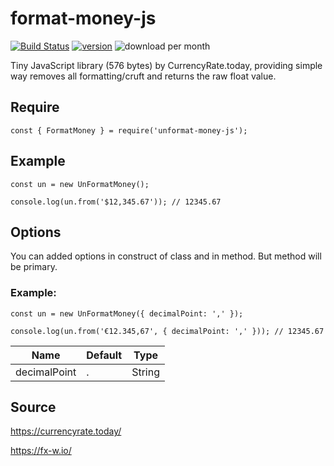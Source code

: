 # format-money-js
[![Build Status](https://travis-ci.org/dejurin/unformat-money-js.svg?branch=master)](https://travis-ci.org/dejurin/unformat-money-js)
[![version](https://img.shields.io/npm/v/unformat-money-js)](https://www.npmjs.com/package/unformat-money-js)
![download per month](https://img.shields.io/npm/dm/unformat-money-js)


Tiny JavaScript library (576 bytes) by CurrencyRate.today, providing simple way removes all formatting/cruft and returns the raw float value.


## Require

```
const { FormatMoney } = require('unformat-money-js');
```

## Example

```
const un = new UnFormatMoney();

console.log(un.from('$12,345.67')); // 12345.67
```

## Options

You can added options in construct of class and in method. But method will be primary.
### Example: 
```
const un = new UnFormatMoney({ decimalPoint: ',' });

console.log(un.from('€12.345,67', { decimalPoint: ',' })); // 12345.67
```

| Name          | Default  | Type    |
|---------------|----------|---------|
| decimalPoint  | .        | String  |

## Source

https://currencyrate.today/

https://fx-w.io/

